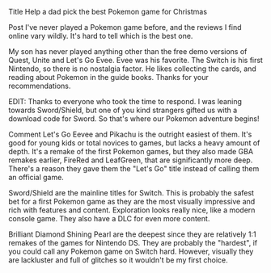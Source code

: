 Title
Help a dad pick the best Pokemon game for Christmas

Post
I've never played a Pokemon game before, and the reviews I find online vary wildly. It's hard to tell which is the best one.

My son has never played anything other than the free demo versions of Quest, Unite and Let's Go Evee. Evee was his favorite. The Switch is his first Nintendo, so there is no nostalgia factor. He likes collecting the cards, and reading about Pokemon in the guide books. Thanks for your recommendations.

EDIT: Thanks to everyone who took the time to respond. I was leaning towards Sword/Shield, but one of you kind strangers gifted us with a download code for Sword. So that's where our Pokemon adventure begins!

Comment
Let's Go Eevee and Pikachu is the outright easiest of them. It's good for young kids or total novices to games, but lacks a heavy amount of depth. It's a remake of the first Pokemon games, but they also made GBA remakes earlier, FireRed and LeafGreen, that are significantly more deep. There's a reason they gave them the "Let's Go" title instead of calling them an official game.

Sword/Shield are the mainline titles for Switch. This is probably the safest bet for a first Pokemon game as they are the most visually impressive and rich with features and content. Exploration looks really nice, like a modern console game. They also have a DLC for even more content.

Brilliant Diamond Shining Pearl are the deepest since they are relatively 1:1 remakes of the games for Nintendo DS. They are probably the "hardest", if you could call any Pokemon game on Switch hard. However, visually they are lackluster and full of glitches so it wouldn't be my first choice.
